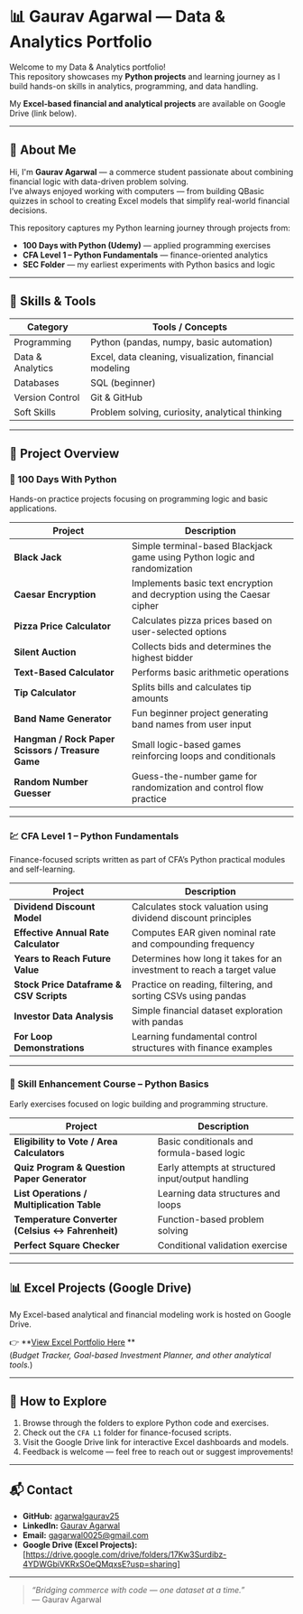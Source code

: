 # 📊 Gaurav Agarwal — Data & Analytics Portfolio

Welcome to my Data & Analytics portfolio!  
This repository showcases my **Python projects** and learning journey as I build hands-on skills in analytics, programming, and data handling.  

My **Excel-based financial and analytical projects** are available on Google Drive (link below).

---

## 🧠 About Me

Hi, I'm **Gaurav Agarwal** — a commerce student passionate about combining financial logic with data-driven problem solving.  
I’ve always enjoyed working with computers — from building QBasic quizzes in school to creating Excel models that simplify real-world financial decisions.  

This repository captures my Python learning journey through projects from:
- **100 Days with Python (Udemy)** — applied programming exercises
- **CFA Level 1 – Python Fundamentals** — finance-oriented analytics
- **SEC Folder** — my earliest experiments with Python basics and logic

---

## 🧰 Skills & Tools

| Category | Tools / Concepts |
|-----------|------------------|
| Programming | Python (pandas, numpy, basic automation) |
| Data & Analytics | Excel, data cleaning, visualization, financial modeling |
| Databases | SQL (beginner) |
| Version Control | Git & GitHub |
| Soft Skills | Problem solving, curiosity, analytical thinking |

---

## 📁 Project Overview

### 🐍 100 Days With Python
Hands-on practice projects focusing on programming logic and basic applications.

| Project | Description |
|----------|--------------|
| **Black Jack** | Simple terminal-based Blackjack game using Python logic and randomization |
| **Caesar Encryption** | Implements basic text encryption and decryption using the Caesar cipher |
| **Pizza Price Calculator** | Calculates pizza prices based on user-selected options |
| **Silent Auction** | Collects bids and determines the highest bidder |
| **Text-Based Calculator** | Performs basic arithmetic operations |
| **Tip Calculator** | Splits bills and calculates tip amounts |
| **Band Name Generator** | Fun beginner project generating band names from user input |
| **Hangman / Rock Paper Scissors / Treasure Game** | Small logic-based games reinforcing loops and conditionals |
| **Random Number Guesser** | Guess-the-number game for randomization and control flow practice |

---

### 💹 CFA Level 1 – Python Fundamentals
Finance-focused scripts written as part of CFA’s Python practical modules and self-learning.

| Project | Description |
|----------|--------------|
| **Dividend Discount Model** | Calculates stock valuation using dividend discount principles |
| **Effective Annual Rate Calculator** | Computes EAR given nominal rate and compounding frequency |
| **Years to Reach Future Value** | Determines how long it takes for an investment to reach a target value |
| **Stock Price Dataframe & CSV Scripts** | Practice on reading, filtering, and sorting CSVs using pandas |
| **Investor Data Analysis** | Simple financial dataset exploration with pandas |
| **For Loop Demonstrations** | Learning fundamental control structures with finance examples |

---

### 🏫 Skill Enhancement Course – Python Basics
Early exercises focused on logic building and programming structure.

| Project | Description |
|----------|--------------|
| **Eligibility to Vote / Area Calculators** | Basic conditionals and formula-based logic |
| **Quiz Program & Question Paper Generator** | Early attempts at structured input/output handling |
| **List Operations / Multiplication Table** | Learning data structures and loops |
| **Temperature Converter (Celsius ↔ Fahrenheit)** | Function-based problem solving |
| **Perfect Square Checker** | Conditional validation exercise |

---

## 📊 Excel Projects (Google Drive)
My Excel-based analytical and financial modeling work is hosted on Google Drive.

👉 **[View Excel Portfolio Here](https://drive.google.com/drive/folders/17Kw3Surdibz-4YDWGbiVKRxSOeQMqxsE?usp=sharing) **  
(*Budget Tracker, Goal-based Investment Planner, and other analytical tools.*)

---

## 🚀 How to Explore
1. Browse through the folders to explore Python code and exercises.  
2. Check out the `CFA L1` folder for finance-focused scripts.  
3. Visit the Google Drive link for interactive Excel dashboards and models.  
4. Feedback is welcome — feel free to reach out or suggest improvements!

---

## 📬 Contact
- **GitHub:** [agarwalgaurav25](https://github.com/agarwalgaurav25)  
- **LinkedIn:** [Gaurav Agarwal](https://www.linkedin.com/in/gaurav-agarwal-b575912a7/)
- **Email:** gagarwal0025@gmail.com 
- **Google Drive (Excel Projects):** [https://drive.google.com/drive/folders/17Kw3Surdibz-4YDWGbiVKRxSOeQMqxsE?usp=sharing]

---

> *“Bridging commerce with code — one dataset at a time.”*  
> — Gaurav Agarwal  
